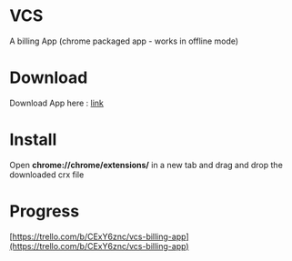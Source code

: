 VCS
===

A billing App  (chrome packaged app - works in offline mode)


Download
========
Download App here :
[link](https://github.com/n4nagappan/VCS/raw/master/VCS.crx)

Install
=======
Open **chrome://chrome/extensions/** in a new tab and drag and drop the downloaded crx file

Progress
========
[https://trello.com/b/CExY6znc/vcs-billing-app](https://trello.com/b/CExY6znc/vcs-billing-app)
